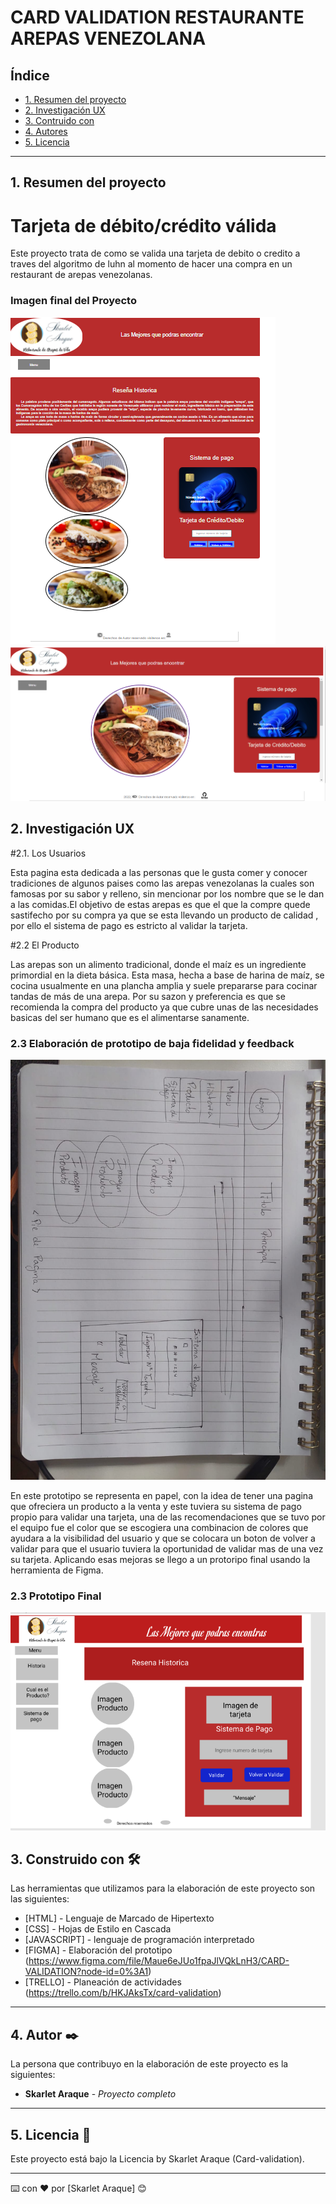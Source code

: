 # CARD VALIDATION RESTAURANTE AREPAS VENEZOLANA

## Índice

* [1. Resumen del proyecto](#1-resumen-del-proyecto)
* [2. Investigación UX](#2-inventigación-UX)
* [3. Contruido con](#3-construido-con)
* [4. Autores](#4-autores)
* [5. Licencia](#5-licencia)

***

## 1. Resumen del proyecto

# Tarjeta de débito/crédito válida

Este proyecto trata de como se valida una tarjeta de debito o credito a traves del algoritmo de luhn al momento de hacer una compra en un restaurant de arepas venezolanas.

### Imagen final del Proyecto

![Imagen final del proyecto](/src/logos/Imagen_final_proyecto.PNG)
![Imagen final del proyecto con mejoras](/src/logos/mejoras_al_prototipo_final.PNG)

## 2. Investigación UX

#2.1. Los Usuarios

Esta pagina esta dedicada a las personas que le gusta comer y conocer tradiciones de algunos paises como las arepas venezolanas la cuales son famosas por su sabor y relleno, sin mencionar por los nombre que se le dan a las comidas.El objetivo de estas arepas es que el que la compre quede sastifecho por su compra ya que se esta llevando un producto de calidad , por ello el sistema de pago es estricto al validar la tarjeta.

#2.2 El Producto

Las arepas son un alimento tradicional, donde el maíz es un ingrediente primordial en la dieta básica. Esta masa, hecha a base de harina de maíz, se cocina usualmente en una plancha amplia y suele prepararse para cocinar tandas de más de una arepa. Por su sazon y preferencia es que se recomienda la compra del producto ya que cubre unas de las necesidades basicas del ser humano que es el alimentarse sanamente.

### 2.3 Elaboración de prototipo de baja fidelidad y feedback

![Prototipo en papel](/src/logos/Prototipo_papel.jpeg)

En este prototipo se representa en papel, con la idea de tener una pagina que ofreciera un producto a la venta y este tuviera su sistema de pago propio para validar una tarjeta, una de las recomendaciones que se tuvo por el equipo fue el color que se escogiera una combinacion de colores que ayudara a la visibilidad del usuario y que se colocara un boton de volver a validar para que el usuario tuviera la oportunidad de validar mas de una vez su tarjeta. Aplicando esas mejoras se llego a un protoripo final usando la herramienta de Figma.

### 2.3 Prototipo Final

![prototipo Final](/src/logos/Prototipo_final1.PNG)

## 3. Construido con 🛠️

Las herramientas que utilizamos para la elaboración de este proyecto son las siguientes:

* [HTML] - Lenguaje de Marcado de Hipertexto
* [CSS] - Hojas de Estilo en Cascada
* [JAVASCRIPT] -  lenguaje de programación interpretado
* [FIGMA] - Elaboración del prototipo  (https://www.figma.com/file/Maue6eJUo1fpaJlVQkLnH3/CARD-VALIDATION?node-id=0%3A1)
* [TRELLO] - Planeación de actividades (https://trello.com/b/HKJAksTx/card-validation)

***

## 4. Autor ✒️

La persona que contribuyo en la elaboración de este proyecto es la siguientes:

* **Skarlet Araque** - *Proyecto completo*


***

## 5. Licencia 📄

Este proyecto está bajo la Licencia by Skarlet Araque  (Card-validation).

---
⌨️ con ❤️ por [Skarlet Araque] 😊


